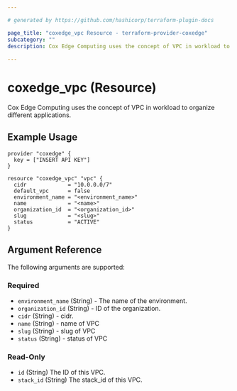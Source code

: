 ```yaml
---

# generated by https://github.com/hashicorp/terraform-plugin-docs

page_title: "coxedge_vpc Resource - terraform-provider-coxedge"
subcategory: ""
description: Cox Edge Computing uses the concept of VPC in workload to organize different applications.
  
---
```


# coxedge_vpc (Resource)

Cox Edge Computing uses the concept of VPC in workload to organize different applications.

Example Usage
---

```
provider "coxedge" {
  key = ["INSERT API KEY"]
}

resource "coxedge_vpc" "vpc" {
  cidr             = "10.0.0.0/7"
  default_vpc      = false
  environment_name = "<environment_name>"
  name             = "<name>"
  organization_id  = "<organization_id>"
  slug             = "<slug>"
  status           = "ACTIVE"
}
```

<!-- schema generated by tfplugindocs -->

## Argument Reference

The following arguments are supported:

### Required

- `environment_name` (String) - The name of the environment.
- `organization_id` (String) - ID of the organization.
- `cidr` (String) - cidr.
- `name` (String) - name of VPC
- `slug` (String) - slug of VPC
- `status` (String) - status of VPC

### Read-Only

- `id` (String) The ID of this VPC.
- `stack_id` (String) The stack_id of this VPC.
